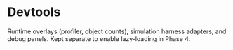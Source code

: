 # Devtools

Runtime overlays (profiler, object counts), simulation harness adapters, and debug panels. Kept separate to enable lazy-loading in Phase 4.
